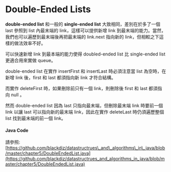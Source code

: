 # Double-Ended Lists

**double-ended list** 和一般的 **single-ended list** 大致相同，差別在於多了一個 last 參照到 list 內最末端的 link，這樣可以提供新增 link 到最末端的能力。當然，我們也可以遍歷到最末端後再把最末端的 link.next 指向新的 link，但相較之下這樣的做法效率不好。

可以快速新增 link 到最本端的能力使得 doubled-ended list 比 single-ended list 更適合用來實做 queue。

double-ended list 在實作 insertFirst 和 insertLast 時必須注意當 list 為空時，在新增 link 後，first 和 last 都須指向新 link 才符合結構。

而實作 deleteFirst 時，如果刪除前只有一個 link，則刪除後 first 和 last 都須指向 null 。

然而 double-ended list 因為 last 只指向最末端，但刪除最末端 link 時要前一個 link 以讓 last 可以指向新的最末端 link，因此在實作 deleteLast 時仍須遍歷整個 list 找到最末端的前一個 link。

#### Java Code

請參照: [https://github.com/blackdiz/datastructrues\_and\_algorithms\_in\_java/blob/master/chapter5/DoubleEndedList.java](https://github.com/blackdiz/datastructrues_and_algorithms_in_java/blob/master/chapter5/DoubleEndedList.java)

